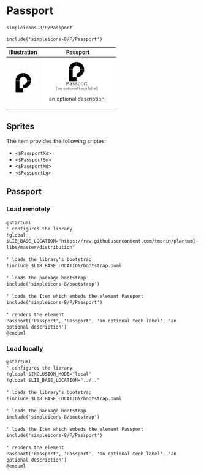# Passport


```text
simpleicons-8/P/Passport
```

```text
include('simpleicons-8/P/Passport')
```



| Illustration | Passport |
| :---: | :---: |
| ![illustration for Illustration](../../simpleicons-8/P/Passport.png) | ![illustration for Passport](../../simpleicons-8/P/Passport.Local.png) |



## Sprites
The item provides the following sriptes:

- `<$PassportXs>`
- `<$PassportSm>`
- `<$PassportMd>`
- `<$PassportLg>`





## Passport

### Load remotely
```plantuml
@startuml
' configures the library
!global $LIB_BASE_LOCATION="https://raw.githubusercontent.com/tmorin/plantuml-libs/master/distribution"

' loads the library's bootstrap
!include $LIB_BASE_LOCATION/bootstrap.puml

' loads the package bootstrap
include('simpleicons-8/bootstrap')

' loads the Item which embeds the element Passport
include('simpleicons-8/P/Passport')

' renders the element
Passport('Passport', 'Passport', 'an optional tech label', 'an optional description')
@enduml
```

### Load locally
```plantuml
@startuml
' configures the library
!global $INCLUSION_MODE="local"
!global $LIB_BASE_LOCATION="../.."

' loads the library's bootstrap
!include $LIB_BASE_LOCATION/bootstrap.puml

' loads the package bootstrap
include('simpleicons-8/bootstrap')

' loads the Item which embeds the element Passport
include('simpleicons-8/P/Passport')

' renders the element
Passport('Passport', 'Passport', 'an optional tech label', 'an optional description')
@enduml
```


